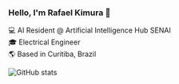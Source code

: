### Hello, I'm Rafael Kimura 👋

:computer: AI Resident @ Artificial Intelligence Hub SENAI <br />
:mortar_board: Electrical Engineer <br />
:earth_americas: Based in Curitiba, Brazil

![GitHub stats](https://github-readme-stats.vercel.app/api?username=kimurarh&show_icons=true&theme=radical)
